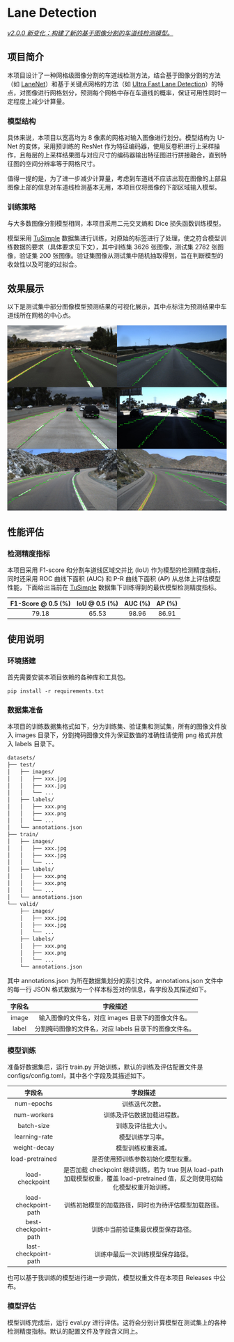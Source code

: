 # Lane Detection

*<u>v2.0.0 新变化：构建了新的基于图像分割的车道线检测模型。</u>*

## 项目简介

本项目设计了一种网格级图像分割的车道线检测方法，结合基于图像分割的方法（如 [LaneNet](https://arxiv.org/abs/1802.05591)）和基于关键点网格的方法（如 [Ultra Fast Lane Detection](https://arxiv.org/abs/2004.11757)）的特点，对图像进行网格划分，预测每个网格中存在车道线的概率，保证可用性同时一定程度上减少计算量。

### 模型结构

具体来说，本项目以宽高均为 8 像素的网格对输入图像进行划分。模型结构为 U-Net 的变体，采用预训练的 ResNet 作为特征编码器，使用反卷积进行上采样操作，且每层的上采样结果图与对应尺寸的编码器输出特征图进行拼接融合，直到特征图的空间分辨率等于网格尺寸。

值得一提的是，为了进一步减少计算量，考虑到车道线不应该出现在图像的上部且图像上部的信息对车道线检测基本无用，本项目仅将图像的下部区域输入模型。

### 训练策略

与大多数图像分割模型相同，本项目采用二元交叉熵和 Dice 损失函数训练模型。

模型采用 [TuSimple](https://www.kaggle.com/datasets/manideep1108/tusimple) 数据集进行训练，对原始的标签进行了处理，使之符合模型训练数据的要求（具体要求见下文），其中训练集 3626 张图像，测试集 2782 张图像，验证集 200 张图像。验证集图像从测试集中随机抽取得到，旨在判断模型的收敛性以及可能的过拟合。

## 效果展示

以下是测试集中部分图像模型预测结果的可视化展示，其中点标注为预测结果中车道线所在网格的中心点。

![效果展示](assets/examples.jpg "效果展示")

## 性能评估

### 检测精度指标

本项目采用 F1-score 和分割车道线区域交并比 (IoU) 作为模型的检测精度指标，同时还采用 ROC 曲线下面积 (AUC) 和 P-R 曲线下面积 (AP) 从总体上评估模型性能，下面给出当前在 [TuSimple](https://www.kaggle.com/datasets/manideep1108/tusimple) 数据集下训练得到的最优模型检测精度指标。

| F1-Score @ 0.5 (%) | IoU @ 0.5 (%) | AUC (%) | AP (%) |
|:------------------:|:-------------:|:-------:|:------:|
| 79.18              | 65.53         | 98.96   | 86.91  |

## 使用说明

### 环境搭建

首先需要安装本项目依赖的各种库和工具包。

```shell-session
pip install -r requirements.txt
```

### 数据集准备

本项目的训练数据集格式如下，分为训练集、验证集和测试集，所有的图像文件放入 images 目录下，分割掩码图像文件为保证数值的准确性请使用 png 格式并放入 labels 目录下。

```shell-session
datasets/
├── test/
│   ├── images/
│   │   ├── xxx.jpg
│   │   ├── xxx.jpg
│   │   └── ...
│   ├── labels/
│   │   ├── xxx.png
│   │   ├── xxx.png
│   │   └── ...
│   └── annotations.json
├── train/
│   ├── images/
│   │   ├── xxx.jpg
│   │   ├── xxx.jpg
│   │   └── ...
│   ├── labels/
│   │   ├── xxx.png
│   │   ├── xxx.png
│   │   └── ...
│   └── annotations.json
└── valid/
    ├── images/
    │   ├── xxx.jpg
    │   ├── xxx.jpg
    │   └── ...
    ├── labels/
    │   ├── xxx.png
    │   ├── xxx.png
    │   └── ...
    └── annotations.json
```

其中 annotations.json 为所在数据集划分的索引文件。annotations.json 文件中的每一行 JSON 格式数据为一个样本标签对的信息，各字段及其描述如下。

| 字段名   | 字段描述                            |
|:-----:|:-------------------------------:|
| image | 输入图像的文件名，对应 images 目录下的图像文件名。   |
| label | 分割掩码图像的文件名，对应 labels 目录下的图像文件名。 |

### 模型训练

准备好数据集后，运行 train.py 开始训练，默认的训练及评估配置文件是 configs/config.toml，其中各个字段及其描述如下。

| 字段名                  | 字段描述                                                                                    |
|:--------------------:|:---------------------------------------------------------------------------------------:|
| num-epochs           | 训练迭代次数。                                                                                 |
| num-workers          | 训练及评估数据加载进程数。                                                                           |
| batch-size           | 训练及评估批大小。                                                                               |
| learning-rate        | 模型训练学习率。                                                                                |
| weight-decay         | 模型训练权重衰减。                                                                               |
| load-pretrained      | 是否使用预训练参数初始化模型权重。                                                                       |
| load-checkpoint      | 是否加载 checkpoint 继续训练，若为 true 则从 load-path 加载模型权重，覆盖 load-pretrained 值，反之则使用初始化模型权重开始训练。 |
| load-checkpoint-path | 训练初始模型的加载路径，同时也为待评估模型加载路径。                                                              |
| best-checkpoint-path | 训练中当前验证集最优模型保存路径。                                                                       |
| last-checkpoint-path | 训练中最后一次训练模型保存路径。                                                                        |

也可以基于我训练的模型进行进一步调优，模型权重文件在本项目 Releases 中公布。

### 模型评估

模型训练完成后，运行 eval.py 进行评估。这将会分别计算模型在测试集上的各种检测精度指标。默认的配置文件及字段含义同上。
